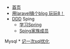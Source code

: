 * [首页](/)
* [用laravel搞个blog 玩玩8！](zh-cn/laravel/blog/start)
* [DDD](zh-cn/DDD/start)
Sping
	* [学习Spring](zh-cn/spring/start)
	* [Sping家族成员](zh-cn/spring/springFamily)
	
Mysql
	* [记一次sql优化](zh-cn/mysql/optimize200608)